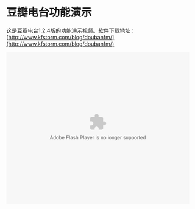 # 豆瓣电台功能演示

这是豆瓣电台1.2.4版的功能演示视频。软件下载地址：[http://www.kfstorm.com/blog/doubanfm/](http://www.kfstorm.com/blog/doubanfm/)

<object width="480" height="400" classid="clsid:d27cdb6e-ae6d-11cf-96b8-444553540000" codebase="http://download.macromedia.com/pub/shockwave/cabs/flash/swflash.cab#version=6,0,40,0"><param name="src" value="http://player.youku.com/player.php/sid/XMzAwNDgyNjg0/v.swf" /><param name="allowfullscreen" value="true" /><param name="quality" value="high" /><param name="allowscriptaccess" value="always" /><embed width="480" height="400" type="application/x-shockwave-flash" src="http://player.youku.com/player.php/sid/XMzAwNDgyNjg0/v.swf" allowfullscreen="true" quality="high" allowscriptaccess="always" /></object>
